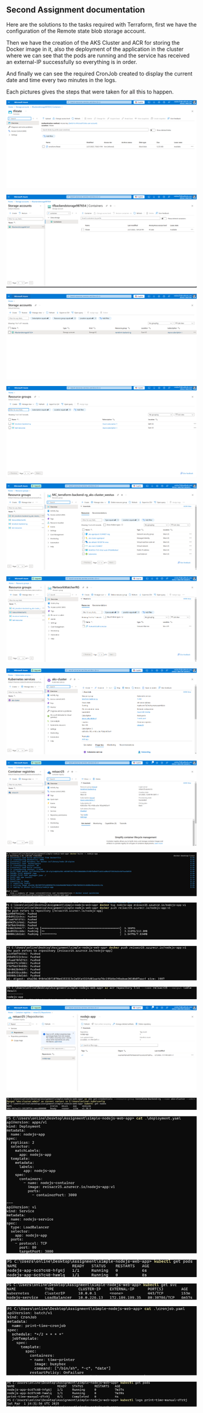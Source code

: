 ## Second Assignment documentation

Here are the solutions to the tasks required with Terraform, first we have the configuration of the Remote state blob storage account.

Then we have the creation of the AKS Cluster and ACR for storing the Docker image in it, also the deployment of the application in the cluster where we can see that the pods are running and the service has received an external-IP successfully so everything is in order.

And finally we can see the required CronJob created to display the current date and time every two minutes in the logs.

Each pictures gives the steps that were taken for all this to happen.

![Picture 1](/2_terraform_azure_assignment2/img/Screenshot%202025-02-27%20190811.png)

![Picture 2](/2_terraform_azure_assignment2/img/Screenshot%202025-02-27%20190826.png)

![Picture 3](/2_terraform_azure_assignment2/img/Screenshot%202025-02-27%20190838.png)

![Picture 4](/2_terraform_azure_assignment2/img/Screenshot%202025-02-27%20190858.png)

![Picture 5](/2_terraform_azure_assignment2/img/Screenshot%202025-03-01%20125544.png)

![Picture 6](/2_terraform_azure_assignment2/img/Screenshot%202025-03-01%20125556.png)

![Picture 7](/2_terraform_azure_assignment2/img/Screenshot%202025-03-01%20125722.png)

![Picture 8](/2_terraform_azure_assignment2/img/Screenshot%202025-03-01%20130208.png)

![Picture 9](/2_terraform_azure_assignment2/img/Screenshot%202025-03-01%20130948.png)

![Picture 10](/2_terraform_azure_assignment2/img/Screenshot%202025-03-01%20131019.png)

![Picture 11](/2_terraform_azure_assignment2/img/Screenshot%202025-03-01%20131201.png)

![Picture 12](/2_terraform_azure_assignment2/img/Screenshot%202025-03-01%20131242.png)

![Picture 13](/2_terraform_azure_assignment2/img/Screenshot%202025-03-01%20132048.png)

![Picture 14](/2_terraform_azure_assignment2/img/Screenshot%202025-03-01%20150702.png)

![Picture 15](/2_terraform_azure_assignment2/img/Screenshot%202025-03-01%20154818.png)

![Picture 16](/2_terraform_azure_assignment2/img/Screenshot%202025-03-01%20152440.png)

![Picture 17](/2_terraform_azure_assignment2/img/Screenshot%202025-03-01%20152501.png)

![Picture 18](/2_terraform_azure_assignment2/img/Screenshot%202025-03-01%20152952.png)

![Picture 19](/2_terraform_azure_assignment2/img/Screenshot%202025-03-01%20153225.png)